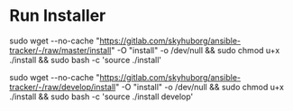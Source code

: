 # Run Installer

sudo wget --no-cache "https://gitlab.com/skyhuborg/ansible-tracker/-/raw/master/install" -O "install" -o /dev/null && sudo chmod u+x ./install && sudo bash -c 'source ./install'

sudo wget --no-cache "https://gitlab.com/skyhuborg/ansible-tracker/-/raw/develop/install" -O "install" -o /dev/null && sudo chmod u+x ./install && sudo bash -c 'source ./install develop'